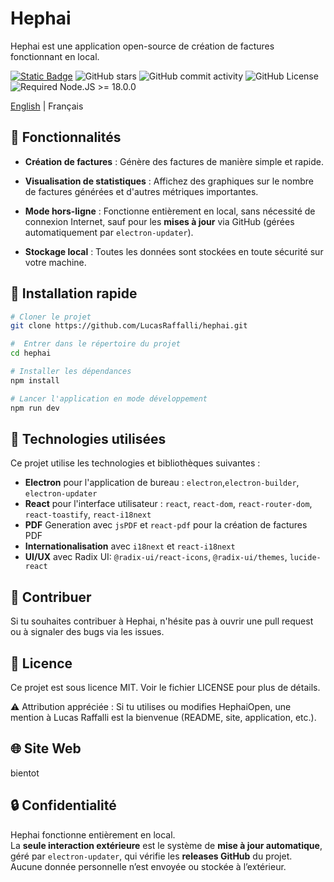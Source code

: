 # Hephai
Hephai est une application open-source de création de factures fonctionnant en local.

[![Static Badge](https://img.shields.io/badge/EVR-Template-blue)](https://github.com/electron-vite/electron-vite-react)
![GitHub stars](https://img.shields.io/github/stars/LucasRaffalli/hephai?color)
![GitHub commit activity](https://img.shields.io/github/commit-activity/t/LucasRaffalli/hephai)
![GitHub License](https://img.shields.io/github/license/LucasRaffalli/hephai)
![Required Node.JS >= 18.0.0](https://img.shields.io/static/v1?label=node&message=>=18.0.0&logo=node.js&color=3f893e)


[English](README.md) | Français

## 🚀 Fonctionnalités

- **Création de factures** : Génère des factures de manière simple et rapide.
- **Visualisation de statistiques** : Affichez des graphiques sur le nombre de factures générées et d'autres métriques importantes.
- **Mode hors-ligne** : Fonctionne entièrement en local, sans nécessité de connexion Internet, sauf pour les **mises à jour** via GitHub (gérées automatiquement par `electron-updater`).

- **Stockage local** : Toutes les données sont stockées en toute sécurité sur votre machine.

## 🛫 Installation rapide

```sh
# Cloner le projet
git clone https://github.com/LucasRaffalli/hephai.git

#  Entrer dans le répertoire du projet
cd hephai

# Installer les dépendances
npm install

# Lancer l'application en mode développement
npm run dev
```

## 🧰 Technologies utilisées
Ce projet utilise les technologies et bibliothèques suivantes :
- **Electron** pour l'application de bureau : `electron`,`electron-builder`, `electron-updater`
- **React** pour l'interface utilisateur : `react`, `react-dom`, `react-router-dom`, `react-toastify`, `react-i18next`
- **PDF** Generation avec `jsPDF` et `react-pdf` pour la création de factures PDF
- **Internationalisation** avec `i18next` et `react-i18next`
- **UI/UX** avec Radix UI: `@radix-ui/react-icons`, `@radix-ui/themes`, `lucide-react`

## 🤝 Contribuer
Si tu souhaites contribuer à Hephai, n'hésite pas à ouvrir une pull request ou à signaler des bugs via les issues.

## 📄 Licence
Ce projet est sous licence MIT. Voir le fichier LICENSE pour plus de détails.

⚠️ Attribution appréciée :
Si tu utilises ou modifies HephaiOpen, une mention à Lucas Raffalli est la bienvenue (README, site, application, etc.).

## 🌐 Site Web

bientot

## 🔒 Confidentialité
Hephai fonctionne entièrement en local.  
La **seule interaction extérieure** est le système de **mise à jour automatique**, géré par `electron-updater`, qui vérifie les **releases GitHub** du projet.  
Aucune donnée personnelle n’est envoyée ou stockée à l’extérieur.
